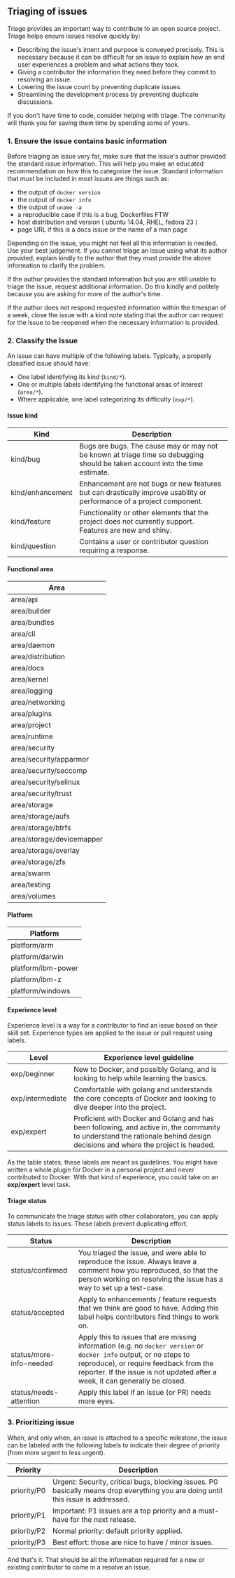 Triaging of issues
------------------

Triage provides an important way to contribute to an open source project.  Triage helps ensure issues resolve quickly by:

- Describing the issue's intent and purpose is conveyed precisely. This is necessary because it can be difficult for an issue to explain how an end user experiences a problem and what actions they took.
- Giving a contributor the information they need before they commit to resolving an issue.
- Lowering the issue count by preventing duplicate issues.
- Streamlining the development process by preventing duplicate discussions.

If you don't have time to code, consider helping with triage. The community will thank you for saving them time by spending some of yours.

### 1. Ensure the issue contains basic information

Before triaging an issue very far, make sure that the issue's author provided the standard issue information. This will help you make an educated recommendation on how this to categorize the issue. Standard information that *must* be included in most issues are things such as:

-   the output of `docker version`
-   the output of `docker info`
-   the output of `uname -a`
-   a reproducible case if this is a bug, Dockerfiles FTW
-   host distribution and version ( ubuntu 14.04, RHEL, fedora 23 )
-   page URL if this is a docs issue or the name of a man page

Depending on the issue, you might not feel all this information is needed. Use your best judgement.  If you cannot triage an issue using what its author provided, explain kindly to the author that they must provide the above information to clarify the problem.

If the author provides the standard information but you are still unable to triage the issue, request additional information. Do this kindly and politely because you are asking for more of the author's time.

If the author does not respond requested information within the timespan of a week, close the issue with a kind note stating that the author can request for the issue to be
reopened when the necessary information is provided.

### 2. Classify the Issue

An issue can have multiple of the following labels. Typically, a properly classified issue should
have:

- One label identifying its kind (`kind/*`).
- One or multiple labels identifying the functional areas of interest (`area/*`).
- Where applicable, one label categorizing its difficulty (`exp/*`).

#### Issue kind

| Kind             | Description                                                                                                                     |
|------------------|---------------------------------------------------------------------------------------------------------------------------------|
| kind/bug         | Bugs are bugs. The cause may or may not be known at triage time so debugging should be taken account into the time estimate.    |
| kind/enhancement | Enhancement are not bugs or new features but can drastically improve usability or performance of a project component.           |
| kind/feature     | Functionality or other elements that the project does not currently support.  Features are new and shiny.                       |
| kind/question    | Contains a user or contributor question requiring a response.                                                                   |

#### Functional area

| Area                      |
|---------------------------|
| area/api                  |
| area/builder              |
| area/bundles              |
| area/cli                  |
| area/daemon               |
| area/distribution         |
| area/docs                 |
| area/kernel               |
| area/logging              |
| area/networking           |
| area/plugins              |
| area/project              |
| area/runtime              |
| area/security             |
| area/security/apparmor    |
| area/security/seccomp     |
| area/security/selinux     |
| area/security/trust       |
| area/storage              |
| area/storage/aufs         |
| area/storage/btrfs        |
| area/storage/devicemapper |
| area/storage/overlay      |
| area/storage/zfs          |
| area/swarm                |
| area/testing              |
| area/volumes              |

#### Platform

| Platform                  |
|---------------------------|
| platform/arm              |
| platform/darwin           |
| platform/ibm-power        |
| platform/ibm-z            |
| platform/windows          |

#### Experience level

Experience level is a way for a contributor to find an issue based on their
skill set.  Experience types are applied to the issue or pull request using
labels.

| Level            | Experience level guideline                                                                                                                                                  |
|------------------|-----------------------------------------------------------------------------------------------------------------------------------------------------------------------------|
| exp/beginner     | New to Docker, and possibly Golang, and is looking to help while learning the basics.                                                                                       |
| exp/intermediate | Comfortable with golang and understands the core concepts of Docker and looking to dive deeper into the project.                                                            |
| exp/expert       | Proficient with Docker and Golang and has been following, and active in, the community to understand the rationale behind design decisions and where the project is headed. |

As the table states, these labels are meant as guidelines. You might have
written a whole plugin for Docker in a personal project and never contributed to
Docker. With that kind of experience, you could take on an <strong
class="gh-label expert">exp/expert</strong> level task.

#### Triage status

To communicate the triage status with other collaborators, you can apply status
labels to issues. These labels prevent duplicating effort.

| Status                        | Description                                                                                                                                                                 |
|-------------------------------|-----------------------------------------------------------------------------------------------------------------------------------------------------------------------------|
| status/confirmed              | You triaged the issue, and were able to reproduce the issue. Always leave a comment how you reproduced, so that the person working on resolving the issue has a way to set up a test-case.
| status/accepted               | Apply to enhancements / feature requests that we think are good to have. Adding this label helps contributors find things to work on.
| status/more-info-needed       | Apply this to issues that are missing information (e.g. no `docker version` or `docker info` output, or no steps to reproduce), or require feedback from the reporter. If the issue is not updated after a week, it can generally be closed.
| status/needs-attention        | Apply this label if an issue (or PR) needs more eyes.

### 3. Prioritizing issue

When, and only when, an issue is attached to a specific milestone, the issue can be labeled with the
following labels to indicate their degree of priority (from more urgent to less urgent).

| Priority    | Description                                                                                                                       |
|-------------|-----------------------------------------------------------------------------------------------------------------------------------|
| priority/P0 | Urgent: Security, critical bugs, blocking issues. P0 basically means drop everything you are doing until this issue is addressed. |
| priority/P1 | Important: P1 issues are a top priority and a must-have for the next release.                                                     |
| priority/P2 | Normal priority: default priority applied.                                                                                        |
| priority/P3 | Best effort: those are nice to have / minor issues.                                                                               |

And that's it. That should be all the information required for a new or existing contributor to come in a resolve an issue.
